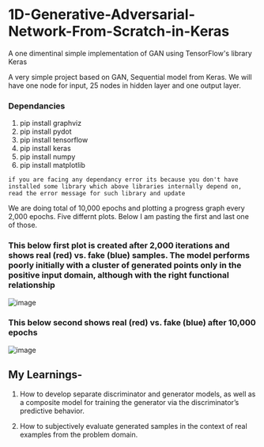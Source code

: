 # 1D-Generative-Adversarial-Network-From-Scratch-in-Keras

A one dimentinal simple implementation of GAN using TensorFlow's library Keras

A very simple project based on GAN, Sequential model from Keras. We will have one node for input, 25 nodes in hidden layer and one output layer.

### Dependancies

1. pip install graphviz
2. pip install pydot
3. pip install tensorflow
4. pip install keras
5. pip install numpy
6. pip install matplotlib

`if you are facing any dependancy error its because you don't have installed some library which above libraries internally depend on, read the error message for such library and update`


We are doing total of 10,000 epochs and plotting a progress graph every 2,000 epochs. Five differnt plots. Below I am pasting the first and last one of those. 


### This below first plot is created after 2,000 iterations and shows real (red) vs. fake (blue) samples. The model performs poorly initially with a cluster of generated points only in the positive input domain, although with the right functional relationship

![image](https://user-images.githubusercontent.com/77494053/234606186-294dd4f2-e8e4-4583-ac38-9e0688ecb678.png)


### This below second shows real (red) vs. fake (blue) after 10,000 epochs 


![image](https://user-images.githubusercontent.com/77494053/234606488-0977be36-8151-4b25-82a4-5bc003ec877c.png)



## My Learnings- 
1. How to develop separate discriminator and generator models, as well as a composite model for training the generator via the discriminator’s predictive behavior.

2. How to subjectively evaluate generated samples in the context of real examples from the problem domain.
